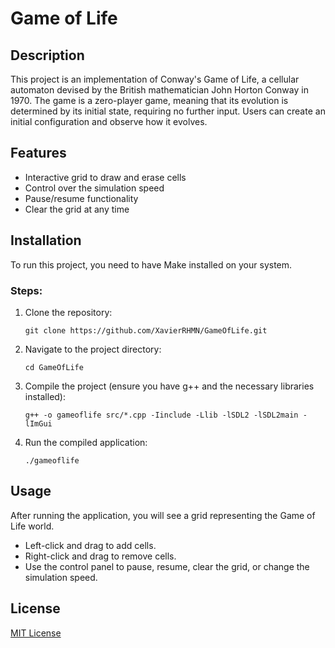 
# Game of Life

## Description
This project is an implementation of Conway's Game of Life, a cellular automaton devised by the British mathematician John Horton Conway in 1970. The game is a zero-player game, meaning that its evolution is determined by its initial state, requiring no further input. Users can create an initial configuration and observe how it evolves.

## Features
- Interactive grid to draw and erase cells
- Control over the simulation speed
- Pause/resume functionality
- Clear the grid at any time

## Installation
To run this project, you need to have Make installed on your system.

### Steps:
1. Clone the repository:
   ```
   git clone https://github.com/XavierRHMN/GameOfLife.git
   ```
2. Navigate to the project directory:
   ```
   cd GameOfLife
   ```
3. Compile the project (ensure you have g++ and the necessary libraries installed):
   ```
   g++ -o gameoflife src/*.cpp -Iinclude -Llib -lSDL2 -lSDL2main -lImGui 
   ```
4. Run the compiled application:
   ```
   ./gameoflife
   ```

## Usage
After running the application, you will see a grid representing the Game of Life world. 

- Left-click and drag to add cells.
- Right-click and drag to remove cells.
- Use the control panel to pause, resume, clear the grid, or change the simulation speed.

## License
[MIT License](LICENSE)
